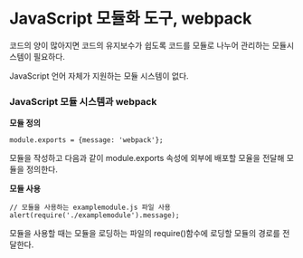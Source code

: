 JavaScript 모듈화 도구, webpack
===
코드의 양이 많아지면 코드의 유지보수가 쉽도록 코드를 모듈로 나누어 관리하는 모듈시스템이 필요하다.

JavaScript 언어 자체가 지원하는 모듈 시스템이 없다.

### JavaScript 모듈 시스템과 webpack
__모듈 정의__

```
module.exports = {message: 'webpack'};
```
모듈을 작성하고 다음과 같이 module.exports 속성에 외부에 배포할 모율을 전달해 모듈을 정의한다.

__모듈 사용__

```
// 모듈을 사용하는 examplemodule.js 파일 사용
alert(require('./examplemodule').message);
```
모듈을 사용할 때는 모듈을 로딩하는 파일의 require()함수에 로딩할 모듈의 경로를 전달한다.